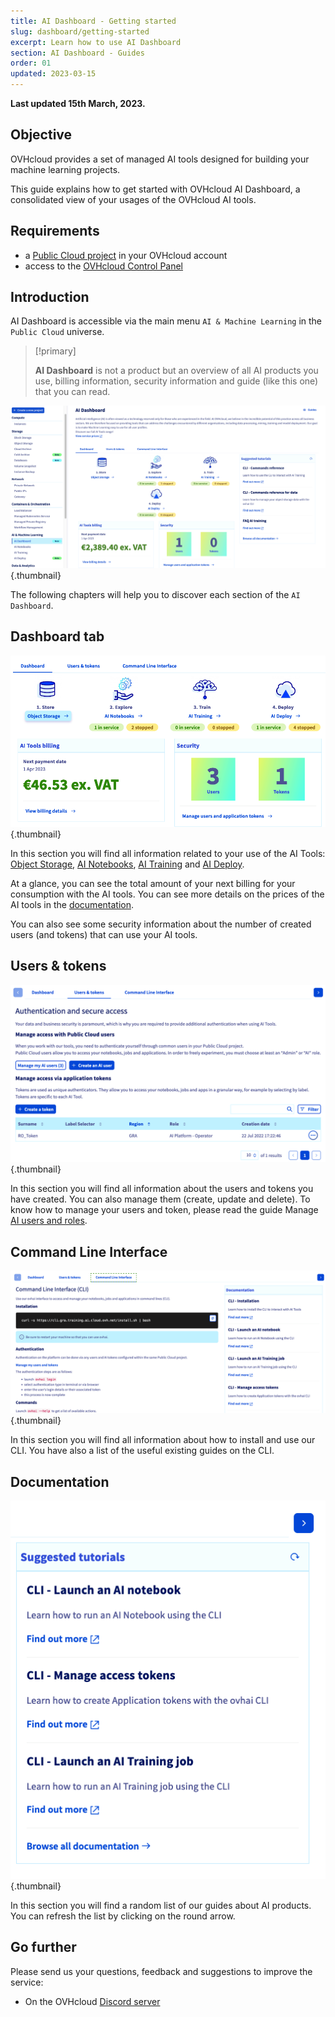 ```yaml
---
title: AI Dashboard - Getting started
slug: dashboard/getting-started
excerpt: Learn how to use AI Dashboard
section: AI Dashboard - Guides
order: 01
updated: 2023-03-15
---
```


**Last updated 15th March, 2023.**

## Objective

OVHcloud provides a set of managed AI tools designed for building your machine learning projects.

This guide explains how to get started with OVHcloud AI Dashboard, a consolidated view of your usages of the OVHcloud AI tools.

## Requirements

- a [Public Cloud project](https://www.ovhcloud.com/asia/public-cloud/) in your OVHcloud account
- access to the [OVHcloud Control Panel](https://ca.ovh.com/auth/?action=gotomanager&from=https://www.ovh.com/asia/&ovhSubsidiary=asia)

## Introduction

AI Dashboard is accessible via the main menu `AI & Machine Learning` in the `Public Cloud` universe.

> [!primary]
>
> **AI Dashboard** is not a product but an overview of all AI products you use, billing information, security information and guide (like this one) that you can read.
>

![Dashboard menu](images/dashboard-01.jpg){.thumbnail}

The following chapters will help you to discover each section of the `AI Dashboard`.

## Dashboard tab

![Dashboard tab](images/dashboard-02.png){.thumbnail}

In this section you will find all information related to your use of the AI Tools: [Object Storage](https://docs.ovh.com/asia/en/storage/), [AI Notebooks](https://docs.ovh.com/asia/en/publiccloud/ai/notebooks/definition/), [AI Training](https://docs.ovh.com/asia/en/publiccloud/ai/training/submit-job/) and [AI Deploy](https://docs.ovh.com/asia/en/publiccloud/ai/deploy/getting-started/).

At a glance, you can see the total amount of your next billing for your consumption with the AI tools.
You can see more details on the prices of the AI tools in the [documentation](https://www.ovhcloud.com/asia/public-cloud/prices/#ai-&-machine-learning).

You can also see some security information about the number of created users (and tokens) that can use your AI tools.

## Users & tokens

![Users & tokens tab](images/dashboard-03.png){.thumbnail}

In this section you will find all information about the users and tokens you have created.
You can also manage them (create, update and delete).
To know how to manage your users and token, please read the guide Manage [AI users and roles](https://docs.ovh.com/asia/en/publiccloud/ai/users/).

## Command Line Interface 

![Command Line Interface](images/dashboard-04.png){.thumbnail}

In this section you will find all information about how to install and use our CLI.
You have also a list of the useful existing guides on the CLI.

## Documentation

![Documentation ](images/dashboard-05.png){.thumbnail}

In this section you will find a random list of our guides about AI products.
You can refresh the list by clicking on the round arrow.

## Go further

Please send us your questions, feedback and suggestions to improve the service:

- On the OVHcloud [Discord server](https://discord.com/invite/vXVurFfwe9)

